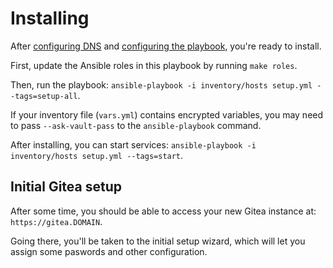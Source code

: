 # Installing

After [configuring DNS](configuring-dns.md) and [configuring the playbook](configuring-playbook.md), you're ready to install.

First, update the Ansible roles in this playbook by running `make roles`.

Then, run the playbook: `ansible-playbook -i inventory/hosts setup.yml --tags=setup-all`.

If your inventory file (`vars.yml`) contains encrypted variables, you may need to pass `--ask-vault-pass` to the `ansible-playbook` command.

After installing, you can start services: `ansible-playbook -i inventory/hosts setup.yml --tags=start`.


## Initial Gitea setup

After some time, you should be able to access your new Gitea instance at: `https://gitea.DOMAIN`.

Going there, you'll be taken to the initial setup wizard, which will let you assign some paswords and other configuration.
